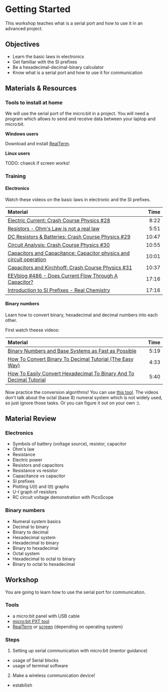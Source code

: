 # Getting Started
This workshop teaches what is a serial port and how to use it in an advanced
project.

## Objectives
  - Learn the basic laws in electronics
  - Get familiar with the SI prefixes
  - Be a hexadecimal-decimal-binary calculator
  - Know what is a serial port and how to use it for communication



## Materials & Resources

### Tools to install at home
We will use the serial port of the micro:bit in a project. You will need a
program which allows to send and receive data between your laptop and micro:bit.

**Windows users**

Download and install [RealTerm](https://sourceforge.net/projects/realterm/).

**Linux users**

TODO: chaeck if screen works!

### Training
#### Electronics
Watch these videos on the basic laws in electronic and the SI prefixes.

| Material | Time |
|:---------|-----:|
| [Electric Current: Crash Course Physics #28](https://www.youtube.com/watch?v=HXOok3mfMLM) | 8:22 |
| [Resistors - Ohm's Law is not a real law](https://www.youtube.com/watch?v=G3H5lKoWPpY) | 5:51 |
| [DC Resistors & Batteries: Crash Course Physics #29](https://www.youtube.com/watch?v=g-wjP1otQWI) | 10:47 |
| [Circuit Analysis: Crash Course Physics #30](https://www.youtube.com/watch?v=-w-VTw0tQlE) | 10:55 |
| [Capacitors and Capacitance: Capacitor physics and circuit operation](https://www.youtube.com/watch?v=f_MZNsEqyQw) | 10:01 |
| [Capacitors and Kirchhoff: Crash Course Physics #31](https://www.youtube.com/watch?v=vuCJP_5KOlI) | 10:37 |
| [EEVblog #486 - Does Current Flow Through A Capacitor?](https://www.youtube.com/watch?v=ppWBwZS4e7A) | 17:16 |
| [Introduction to SI Prefixes - Real Chemistry](https://www.youtube.com/watch?v=nQDKEzR-vWg) | 17:16 |

#### Binary numbers
Learn how to convert binary, hexadecimal and decimal numbers into each other.

First watch theese videos:

| Material | Time |
|:---------|-----:|
| [Binary Numbers and Base Systems as Fast as Possible](https://www.youtube.com/watch?v=LpuPe81bc2w) | 5:19 |
| [How To Convert Binary To Decimal Tutorial (The Easy Way)](https://www.youtube.com/watch?v=tfKe8PPI2zs) | 4:33 |
| [How To Easily Convert Hexadecimal To Binary And To Decimal Tutorial](https://www.youtube.com/watch?v=t_kA5KQxByc) | 5:40 |

Now practice the conversion algorithms! You can use [this tool](https://www.cs.ucsb.edu/~pconrad/cs16/topics/numberConversions/). The videos don't talk about the octal (base 8) numeral system which is not widely used, so just ignore those tasks. Or you can figure it out on your own :).

## Material Review

### Electronics
 - Symbols of battery (voltage source), resistor, capacitor
 - Ohm's law
 - Resistance
 - Electric power
 - Resistors and capacitors
 - Resistance vs resistor
 - Capacitance vs capacitor
 - SI prefixes
 - Plotting U(t) and I(t) graphs
 - U-I graph of resistors
 - RC circuit voltage demonstration with PicoScope

### Binary numbers
 - Numeral system basics
 - Decimal to binary
 - Binary to decimal
 - Hexadecimal system
 - Hexadecimal to binary
 - Binary to hexadecimal
 - Octal system
 - Hexadecimal to octal to binary
 - Binary to octal to hexadecimal

## Workshop
You are going to learn how to use the serial port for communication.

### Tools
 - a micro:bit panel with USB cable
 - [micro:bit PXT tool](https://pxt.microbit.org/?lang=en)
 - [RealTerm](https://sourceforge.net/projects/realterm/) or
 [screen](https://kb.iu.edu/d/acuy) (depending on operating system)

### Steps
1. Setting up serial communication with micro:bit (mentor guidance)
  - usage of Serial blocks
  - usage of terminal software
2. Make a wireless communication device!
  - estabilish 
